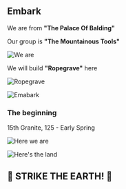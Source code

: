 ## Embark

We are from **"The Palace Of Balding"**



Our group is **"The Mountainous Tools"**

![We are](http://pixxx.wtf.cat/image/03373c3O0W3m/Image%202014-07-28%20at%201.10.19%20AM.png)

We will build **"Ropegrave"** here

![Ropegrave](http://pixxx.wtf.cat/image/0E080d1U1A14/Image%202014-07-28%20at%201.14.18%20AM.png)

![Emabark](http://pixxx.wtf.cat/image/1U0V0o2c1Y1t/Image%202014-07-28%20at%201.08.30%20AM.png)

### The beginning

15th Granite, 125 - Early Spring

![Here we are](http://pixxx.wtf.cat/image/0o0I1h3D3A0T/Image%202014-07-28%20at%201.27.13%20AM.png)

![Here's the land](http://pixxx.wtf.cat/image/0C3p003D0611/Image%202014-07-28%20at%201.36.11%20AM.png)

## :construction: **STRIKE THE EARTH!** :construction:
